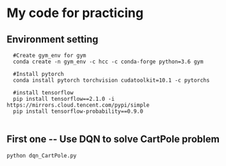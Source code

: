 # My code for practicing

## Environment setting
```shell
  #Create gym_env for gym 
  conda create -n gym_env -c hcc -c conda-forge python=3.6 gym

  #Install pytorch
  conda install pytorch torchvision cudatoolkit=10.1 -c pytorchs

  #install tensorflow
  pip install tensorflow==2.1.0 -i https://mirrors.cloud.tencent.com/pypi/simple
  pip install tensorflow-probability==0.9.0


```
## First one -- Use DQN to solve CartPole problem 
```shell
python dqn_CartPole.py
```
